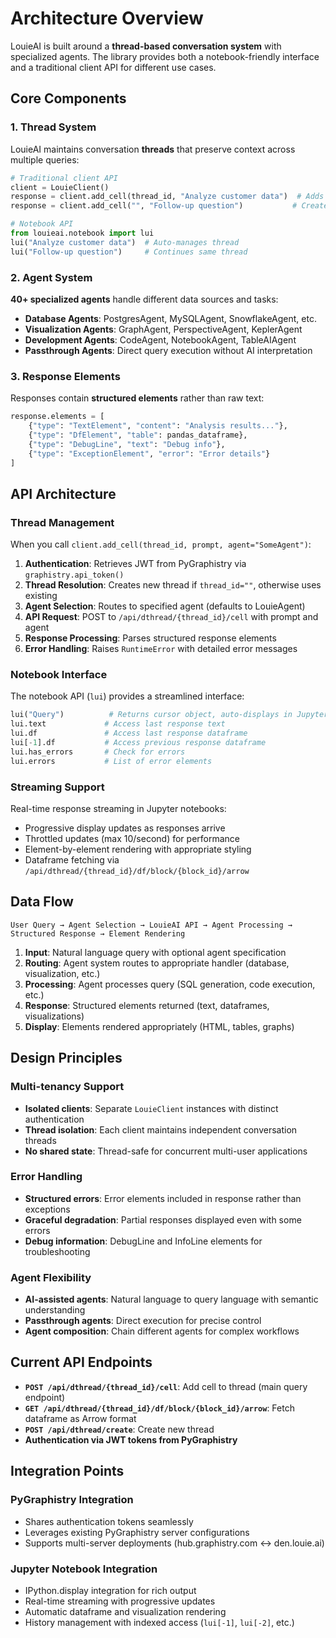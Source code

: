 # Architecture Overview

LouieAI is built around a **thread-based conversation system** with specialized agents. The library provides both a notebook-friendly interface and a traditional client API for different use cases.

## Core Components

### 1. Thread System

LouieAI maintains conversation **threads** that preserve context across multiple queries:

```python
# Traditional client API
client = LouieClient()
response = client.add_cell(thread_id, "Analyze customer data")  # Adds to existing thread
response = client.add_cell("", "Follow-up question")           # Creates new thread

# Notebook API  
from louieai.notebook import lui
lui("Analyze customer data")  # Auto-manages thread
lui("Follow-up question")     # Continues same thread
```

### 2. Agent System

**40+ specialized agents** handle different data sources and tasks:

- **Database Agents**: PostgresAgent, MySQLAgent, SnowflakeAgent, etc.
- **Visualization Agents**: GraphAgent, PerspectiveAgent, KeplerAgent
- **Development Agents**: CodeAgent, NotebookAgent, TableAIAgent
- **Passthrough Agents**: Direct query execution without AI interpretation

### 3. Response Elements

Responses contain **structured elements** rather than raw text:

```python
response.elements = [
    {"type": "TextElement", "content": "Analysis results..."},
    {"type": "DfElement", "table": pandas_dataframe},
    {"type": "DebugLine", "text": "Debug info"},
    {"type": "ExceptionElement", "error": "Error details"}
]
```

## API Architecture

### Thread Management

When you call `client.add_cell(thread_id, prompt, agent="SomeAgent")`:

1. **Authentication**: Retrieves JWT from PyGraphistry via `graphistry.api_token()`
2. **Thread Resolution**: Creates new thread if `thread_id=""`, otherwise uses existing
3. **Agent Selection**: Routes to specified agent (defaults to LouieAgent)
4. **API Request**: POST to `/api/dthread/{thread_id}/cell` with prompt and agent
5. **Response Processing**: Parses structured response elements
6. **Error Handling**: Raises `RuntimeError` with detailed error messages

### Notebook Interface

The notebook API (`lui`) provides a streamlined interface:

```python
lui("Query")          # Returns cursor object, auto-displays in Jupyter
lui.text             # Access last response text
lui.df               # Access last response dataframe  
lui[-1].df           # Access previous response dataframe
lui.has_errors       # Check for errors
lui.errors           # List of error elements
```

### Streaming Support

Real-time response streaming in Jupyter notebooks:

- Progressive display updates as responses arrive
- Throttled updates (max 10/second) for performance
- Element-by-element rendering with appropriate styling
- Dataframe fetching via `/api/dthread/{thread_id}/df/block/{block_id}/arrow`

## Data Flow

```
User Query → Agent Selection → LouieAI API → Agent Processing → Structured Response → Element Rendering
```

1. **Input**: Natural language query with optional agent specification
2. **Routing**: Agent system routes to appropriate handler (database, visualization, etc.)
3. **Processing**: Agent processes query (SQL generation, code execution, etc.)
4. **Response**: Structured elements returned (text, dataframes, visualizations)
5. **Display**: Elements rendered appropriately (HTML, tables, graphs)

## Design Principles

### Multi-tenancy Support

- **Isolated clients**: Separate `LouieClient` instances with distinct authentication
- **Thread isolation**: Each client maintains independent conversation threads
- **No shared state**: Thread-safe for concurrent multi-user applications

### Error Handling

- **Structured errors**: Error elements included in response rather than exceptions
- **Graceful degradation**: Partial responses displayed even with some errors
- **Debug information**: DebugLine and InfoLine elements for troubleshooting

### Agent Flexibility

- **AI-assisted agents**: Natural language to query language with semantic understanding
- **Passthrough agents**: Direct execution for precise control
- **Agent composition**: Chain different agents for complex workflows

## Current API Endpoints

- **`POST /api/dthread/{thread_id}/cell`**: Add cell to thread (main query endpoint)
- **`GET /api/dthread/{thread_id}/df/block/{block_id}/arrow`**: Fetch dataframe as Arrow format
- **`POST /api/dthread/create`**: Create new thread
- **Authentication via JWT tokens from PyGraphistry**

## Integration Points

### PyGraphistry Integration

- Shares authentication tokens seamlessly
- Leverages existing PyGraphistry server configurations
- Supports multi-server deployments (hub.graphistry.com ↔ den.louie.ai)

### Jupyter Notebook Integration

- IPython.display integration for rich output
- Real-time streaming with progressive updates
- Automatic dataframe and visualization rendering
- History management with indexed access (`lui[-1]`, `lui[-2]`, etc.)